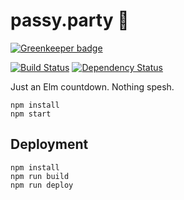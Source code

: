 # passy.party :tada:

[![Greenkeeper badge](https://badges.greenkeeper.io/passy/passyparty.svg)](https://greenkeeper.io/)

[![Build Status](https://travis-ci.org/passy/passyparty.svg?branch=master)](https://travis-ci.org/passy/passyparty)
[![Dependency Status](https://dependencyci.com/github/passy/passyparty/badge)](https://dependencyci.com/github/passy/passyparty)

Just an Elm countdown. Nothing spesh.

```
npm install
npm start
```

## Deployment

```
npm install
npm run build
npm run deploy
```
